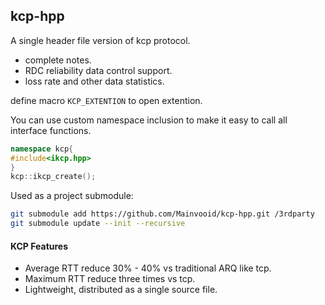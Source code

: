 
## kcp-hpp

A single header file version of kcp protocol.
- complete notes.
- RDC reliability data control support.
- loss rate and other data statistics.

define macro `KCP_EXTENTION` to open extention.

You can use custom namespace inclusion to make it easy to call all interface functions.

```cpp
namespace kcp{
#include<ikcp.hpp>
}
kcp::ikcp_create();
```

Used as a project submodule:
```bash
git submodule add https://github.com/Mainvooid/kcp-hpp.git /3rdparty
git submodule update --init --recursive
```

#### KCP Features

- Average RTT reduce 30% - 40% vs traditional ARQ like tcp.
- Maximum RTT reduce three times vs tcp.
- Lightweight, distributed as a single source file.
